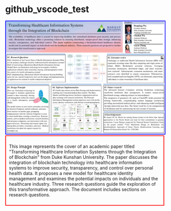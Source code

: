 <h1>github_vscode_test</h1>

<!-- Image with a blue border -->
<img src="Health-CFC2023.png" alt="Transforming Healthcare Information Systems through the Integration of Blockchain" style="border: 2px solid blue;">

<!-- Paragraph with a red border and some padding for spacing -->
<div style="border: 2px solid red; padding: 10px;">
  <p>This image represents the cover of an academic paper titled "Transforming Healthcare Information Systems through the Integration of Blockchain" from Duke Kunshan University. The paper discusses the integration of blockchain technology into healthcare information systems to improve security, transparency, and control over personal health data. It proposes a new model for healthcare identity management and examines the potential impacts on individuals and the healthcare industry. Three research questions guide the exploration of this transformative approach. The document includes sections on research questions.</p>
</div>
